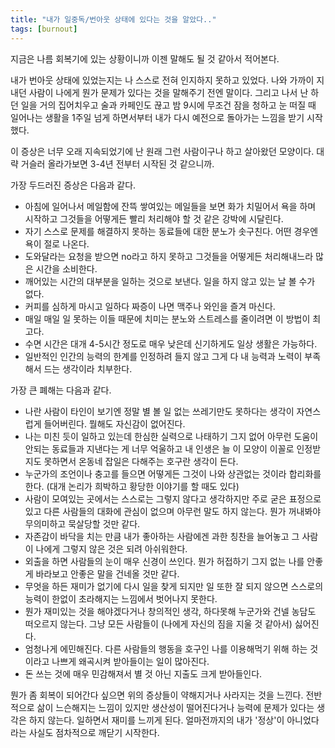 ```yaml
---
title: "내가 일중독/번아웃 상태에 있다는 것을 알았다.."
tags: [burnout]
---
```


지금은 나름 회복기에 있는 상황이니까 이젠 말해도 될 것 같아서 적어본다.

내가 번아웃 상태에 있었는지는 나 스스로 전혀 인지하지 못하고 있었다. 나와 가까이 지내던 사람이 나에게 뭔가 문제가 있다는 것을 말해주기 전엔 말이다.
그리고 나서 난 하던 일을 거의 집어치우고 술과 카페인도 끊고 밤 9시에 무조건 잠을 청하고 눈 떠질 때 일어나는 생활을 1주일 넘게 하면서부터 내가 다시 예전으로 돌아가는 느낌을 받기 시작했다.

이 증상은 너무 오래 지속되었기에 난 원래 그런 사람이구나 하고 살아왔던 모양이다. 대략 거슬러 올라가보면 3-4년 전부터 시작된 것 같으니까.

가장 두드러진 증상은 다음과 같다.
- 아침에 일어나서 메일함에 잔뜩 쌓여있는 메일들을 보면 화가 치밀어서 욕을 하며 시작하고 그것들을 어떻게든 빨리 처리해야 할 것 같은 강박에 시달린다.
- 자기 스스로 문제를 해결하지 못하는 동료들에 대한 분노가 솟구친다. 어떤 경우엔 욕이 절로 나온다.
- 도와달라는 요청을 받으면 no라고 하지 못하고 그것들을 어떻게든 처리해내느라 많은 시간을 소비한다.
- 깨어있는 시간의 대부분을 일하는 것으로 보낸다. 일을 하지 않고 있는 날 볼 수가 없다. 
- 커피를 심하게 마시고 일하다 짜증이 나면 맥주나 와인을 즐겨 마신다. 
- 매일 매일 일 못하는 이들 때문에 치미는 분노와 스트레스를 줄이려면 이 방법이 최고다.
- 수면 시간은 대개 4-5시간 정도로 매우 낮은데 신기하게도 일상 생활은 가능하다.
- 일반적인 인간의 능력의 한계를 인정하려 들지 않고 그게 다 내 능력과 노력이 부족해서 드는 생각이라 치부한다.

가장 큰 폐해는 다음과 같다.
- 나란 사람이 타인이 보기엔 정말 별 볼 일 없는 쓰레기만도 못하다는 생각이 자연스럽게 들어버린다. 뭘해도 자신감이 없어진다.
- 나는 미친 듯이 일하고 있는데 한심한 실력으로 나태하기 그지 없어 아무런 도움이 안되는 동료들과 지낸다는 게 너무 억울하고 내 인생은 늘 이 모양이 이꼴로 인정받지도 못하면서 온동네 잡일은 다해주는 호구란 생각이 든다.
- 누군가의 조언이나 충고를 들으면 어떻게든 그것이 나와 상관없는 것이라 합리화를 한다. (대개 논리가 희박하고 황당한 이야기를 할 때도 있다)
- 사람이 모여있는 곳에서는 스스로는 그렇지 않다고 생각하지만 주로 굳은 표정으로 있고 다른 사람들의 대화에 관심이 없으며 아무런 말도 하지 않는다. 뭔가 꺼내봐야 무의미하고 묵살당할 것만 같다.
- 자존감이 바닥을 치는 만큼 내가 좋아하는 사람에겐 과한 칭찬을 늘어놓고 그 사람이 나에게 그렇지 않은 것은 되려 아쉬워한다.
- 외출을 하면 사람들의 눈이 매우 신경이 쓰인다. 뭔가 허접하기 그지 없는 나를 안좋게 바라보고 안좋은 말을 건네올 것만 같다.
- 무엇을 하든 재미가 없기에 다시 일을 찾게 되지만 일 또한 잘 되지 않으면 스스로의 능력이 한없이 초라해지는 느낌에서 벗어나지 못한다.
- 뭔가 재미있는 것을 해야겠다거나 창의적인 생각, 하다못해 누군가와 건넬 농담도 떠오르지 않는다. 그냥 모든 사람들이 (나에게 자신의 짐을 지울 것 같아서) 싫어진다. 
- 엄청나게 에민해진다. 다른 사람들의 행동을 호구인 나를 이용해먹기 위해 하는 것이라고 나쁘게 왜곡시켜 받아들이는 일이 많아진다.
- 돈 쓰는 것에 매우 민감해져서 별 것 아닌 지출도 크게 받아들인다. 

뭔가 좀 회복이 되어간다 싶으면 위의 증상들이 약해지거나 사라지는 것을 느낀다. 전반적으로 삶이 느슨해지는 느낌이 있지만 생산성이 떨어진다거나 능력에 문제가 있다는 생각은 하지 않는다. 일하면서 재미를 느끼게 된다. 얼마전까지의 내가 '정상'이 아니었다라는 사실도 점차적으로 깨닫기 시작한다. 